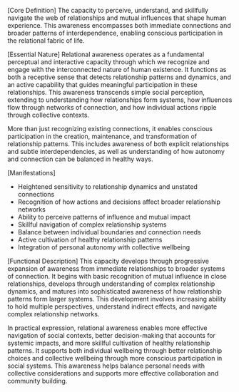 [Core Definition]
The capacity to perceive, understand, and skillfully navigate the web of relationships and mutual influences that shape human experience. This awareness encompasses both immediate connections and broader patterns of interdependence, enabling conscious participation in the relational fabric of life.

[Essential Nature]
Relational awareness operates as a fundamental perceptual and interactive capacity through which we recognize and engage with the interconnected nature of human existence. It functions as both a receptive sense that detects relationship patterns and dynamics, and an active capability that guides meaningful participation in these relationships. This awareness transcends simple social perception, extending to understanding how relationships form systems, how influences flow through networks of connection, and how individual actions ripple through collective contexts.

More than just recognizing existing connections, it enables conscious participation in the creation, maintenance, and transformation of relationship patterns. This includes awareness of both explicit relationships and subtle interdependencies, as well as understanding of how autonomy and connection can be balanced in healthy ways.

[Manifestations]
- Heightened sensitivity to relationship dynamics and unstated connections
- Recognition of how actions and decisions affect broader relationship networks
- Ability to perceive patterns of influence and mutual impact
- Skillful navigation of complex relationship systems
- Balance between individual boundaries and connection needs
- Active cultivation of healthy relationship patterns
- Integration of personal autonomy with collective wellbeing

[Functional Description]
This capacity develops through progressive expansion of awareness from immediate relationships to broader systems of connection. It begins with basic recognition of mutual influence in close relationships, develops through understanding of complex relationship dynamics, and matures into sophisticated awareness of how relationship patterns form larger systems. This development involves increasing ability to hold multiple perspectives, understand indirect effects, and navigate complex relationship networks.

In practical expression, relational awareness enables more effective navigation of social contexts, better decision-making that accounts for systemic impacts, and more skillful cultivation of healthy relationship patterns. It supports both individual wellbeing through better relationship choices and collective wellbeing through more conscious participation in social systems. This awareness helps balance personal needs with collective considerations and supports more effective collaboration and community building.